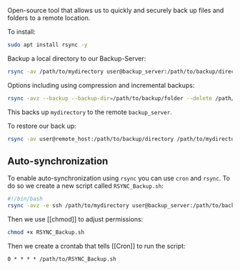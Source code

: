 Open-source tool that allows us to quickly and securely back up files and folders to a remote location.

To install:
```bash
sudo apt install rsync -y
```

Backup a local directory to our Backup-Server:
```bash
rsync -av /path/to/mydirectory user@backup_server:/path/to/backup/directory
```

Options including using compression and incremental backups:
```bash
rsync -avz --backup --backup-dir=/path/to/backup/folder --delete /path/to/mydirectory user@backup_server:/path/to/backup/directory
```

This backs up `mydirectory` to the remote `backup_server`.

To restore our back up:
```bash
rsync -av user@remote_host:/path/to/backup/directory /path/to/mydirectory
```

## Auto-synchronization
To enable auto-synchronization using `rsync` you can use `cron` and `rsync`. To do so we create a new script called `RSYNC_Backup.sh`:

```bash
#!/bin/bash
rsync -avz -e ssh /path/to/mydirectory user@backup_server:/path/to/backup/dir
```

Then we use [[chmod]] to adjust permissions:
```bash
chmod +x RSYNC_Backup.sh
```

Then we create a crontab that tells [[Cron]] to run the script:
```
0 * * * * /path/to/RSYNC_Backup.sh
```